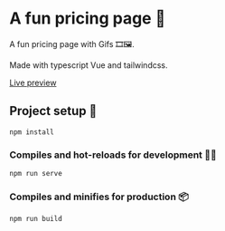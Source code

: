 # A fun pricing page 🎈

A fun pricing page with Gifs 🎞🖼.

Made with typescript Vue and tailwindcss.

[Live preview](https://adoring-ride-4c86be.netlify.app/)

## Project setup 🚀

```
npm install
```

### Compiles and hot-reloads for development 👩‍💻

```
npm run serve
```

### Compiles and minifies for production 📦

```
npm run build
```
